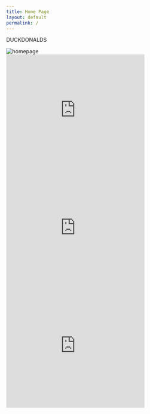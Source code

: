 ```yaml
---
title: Home Page
layout: default
permalink: /
---
```

<div class="container" id="divPrincipal">
        <div class="container">
            <p id="titulo">DUCKDONALDS</p>
        </div>
        <img src="{{site.baseurl}}/assets/images/burger.jpg" alt="homepage" id="imagenPrinc">
        <div class="container" id="videos">
            <iframe width="370" height="315" src="https://www.youtube.com/embed/iM_KMYulI_s" frameborder="0" allow="accelerometer; autoplay; encrypted-media; gyroscope; picture-in-picture" allowfullscreen id="video1"></iframe>
            <iframe width="370" height="315" src="https://www.youtube.com/embed/yC8fvt-CxP0" frameborder="0" allow="accelerometer; autoplay; encrypted-media; gyroscope; picture-in-picture" allowfullscreen id="video2"></iframe>
            <iframe width="370" height="315" src="https://www.youtube.com/embed/3LELwZrbCxY" frameborder="0" allow="accelerometer; autoplay; encrypted-media; gyroscope; picture-in-picture" allowfullscreen id="video3"></iframe>
        </div>
</div>